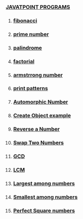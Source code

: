 
### [JAVATPOINT PROGRAMS](https://www.tpointtech.com/java-programs)



1. ### [fibonacci](https://github.com/VigneshbabuOfficial/java_coding_challenges/blob/master/coding_challenges/src/others/Fibonacci.java)
2. ### [prime number](https://github.com/VigneshbabuOfficial/java_coding_challenges/blob/master/coding_challenges/src/others/PrimeNumber.java)
3. ### [palindrome](https://github.com/VigneshbabuOfficial/java_coding_challenges/blob/master/coding_challenges/src/others/Palindrome.java)
4. ### [factorial](https://github.com/VigneshbabuOfficial/java_coding_challenges/blob/master/coding_challenges/src/others/Factorial.java)
5. ### [armstrrong number](https://github.com/VigneshbabuOfficial/java_coding_challenges/blob/master/coding_challenges/src/others/Armstrong.java)
6. ### [print patterns](https://github.com/VigneshbabuOfficial/java_coding_challenges/blob/master/coding_challenges/src/others/PrintPatterns.java)
7. ### [Automorphic Number](https://github.com/VigneshbabuOfficial/java_coding_challenges/blob/master/coding_challenges/src/others/AutomorphicNumberExample.java)
8. ### [Create Object example](https://github.com/VigneshbabuOfficial/java_coding_challenges/blob/master/coding_challenges/src/others/CreateObjectExample.java)
9. ### [Reverse a Number](https://github.com/VigneshbabuOfficial/java_coding_challenges/blob/master/coding_challenges/src/others/ReverseNumberExample.java)
10. ### [Swap Two Numbers](https://github.com/VigneshbabuOfficial/java_coding_challenges/blob/master/coding_challenges/src/others/SwapTwoNumbers.java)
11. ### [GCD](https://github.com/VigneshbabuOfficial/java_coding_challenges/blob/master/coding_challenges/src/others/GCD.java)
12. ### [LCM](https://github.com/VigneshbabuOfficial/java_coding_challenges/blob/master/coding_challenges/src/others/LCM.java)
13. ### [Largest among numbers](https://github.com/VigneshbabuOfficial/java_coding_challenges/blob/master/coding_challenges/src/others/LargestAmong3Numbers.java)
14. ### [Smallest among numbers](https://github.com/VigneshbabuOfficial/java_coding_challenges/blob/master/coding_challenges/src/others/SmallestAmongNumbers.java)
15. ### [Perfect Square numbers](https://github.com/VigneshbabuOfficial/java_coding_challenges/blob/master/coding_challenges/src/others/PerfectSquare.java)
